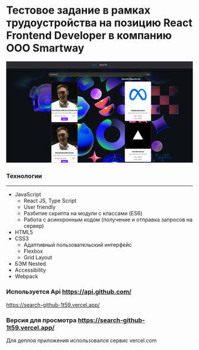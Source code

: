 # **Тестовое задание в рамках трудоустройства на позицию React Frontend Developer в компанию ООО Smartway**

![preview](https://github.com/DonVladon96/search_github/blob/main/src/assets/preview.png)

### **Технологии**
***
* JavaScript
  * React JS, Type Script
  * User friendly
  * Разбитие скрипта на модули с классами (ES6)
  * Работа с асинхронным кодом (получение и отправка запросов на сервер)
* HTML5
* CSS3
  * Адаптивный пользовательский интерфейс
  * Flexbox
  * Grid Layout
* БЭМ Nested
* Accessibility
* Webpack

### **Используется Api https://api.github.com/**

https://search-github-1t59.vercel.app/

### **Версия для просмотра https://search-github-1t59.vercel.app/**
Для деплоя приложения использовался сервис vercel.com
